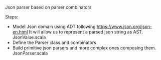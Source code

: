 Json parser based on parser combinators

Steps:

- Model Json domain using ADT following https://www.json.org/json-en.html
  It will allow us to represent a parsed json string as AST. JsonValue.scala
- Define the Parser class and combinators
- Build primitive json parsers and more complex ones composing them. JsonParser.scala